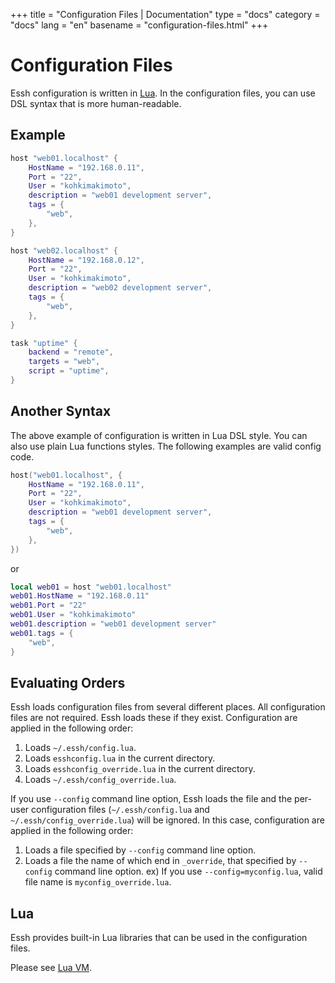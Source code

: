 +++
title = "Configuration Files | Documentation"
type = "docs"
category = "docs"
lang = "en"
basename = "configuration-files.html"
+++

# Configuration Files

Essh configuration is written in [Lua](https://www.lua.org/). In the configuration files, you can use DSL syntax that is more human-readable.

## Example

~~~lua
host "web01.localhost" {
    HostName = "192.168.0.11",
    Port = "22",
    User = "kohkimakimoto",
    description = "web01 development server",
    tags = {
        "web",
    },
}

host "web02.localhost" {
    HostName = "192.168.0.12",
    Port = "22",
    User = "kohkimakimoto",
    description = "web02 development server",
    tags = {
        "web",
    },
}

task "uptime" {
    backend = "remote",
    targets = "web",
    script = "uptime",
}
~~~

## Another Syntax

The above example of configuration is written in Lua DSL style. You can also use plain Lua functions styles. The following examples are valid config code.

~~~lua
host("web01.localhost", {
    HostName = "192.168.0.11",
    Port = "22",
    User = "kohkimakimoto",
    description = "web01 development server",
    tags = {
        "web",
    },
})
~~~

or

~~~lua
local web01 = host "web01.localhost"
web01.HostName = "192.168.0.11"
web01.Port = "22"
web01.User = "kohkimakimoto"
web01.description = "web01 development server"
web01.tags = {
    "web",
}
~~~

## Evaluating Orders

Essh loads configuration files from several different places. All configuration files are not required. Essh loads these if they exist. Configuration are applied in the following order:

1. Loads `~/.essh/config.lua`.
1. Loads `esshconfig.lua` in the current directory.
1. Loads `esshconfig_override.lua` in the current directory.
1. Loads `~/.essh/config_override.lua`.

If you use `--config` command line option, Essh loads the file and the per-user configuration files (`~/.essh/config.lua` and `~/.essh/config_override.lua`) will be ignored. In this case, configuration are applied in the following order:

1. Loads a file specified by `--config` command line option.
1. Loads a file the name of which end in `_override`, that specified by `--config` command line option. ex) If you use `--config=myconfig.lua`, valid file name is `myconfig_override.lua`.

## Lua

Essh provides built-in Lua libraries that can be used in the configuration files.

Please see [Lua VM](lua-vm.html).
